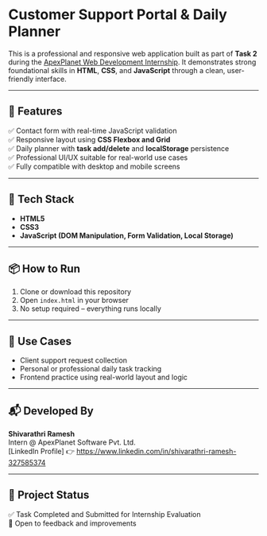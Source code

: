 # Customer Support Portal & Daily Planner

This is a professional and responsive web application built as part of **Task 2** during the [ApexPlanet Web Development Internship](https://www.apexplanet.in/internship/).
It demonstrates strong foundational skills in **HTML**, **CSS**, and **JavaScript** through a clean, user-friendly interface.

---

## 🔧 Features

✅ Contact form with real-time JavaScript validation  
✅ Responsive layout using **CSS Flexbox and Grid**  
✅ Daily planner with **task add/delete** and **localStorage** persistence  
✅ Professional UI/UX suitable for real-world use cases  
✅ Fully compatible with desktop and mobile screens

---

## 📂 Tech Stack

- **HTML5**
- **CSS3**
- **JavaScript (DOM Manipulation, Form Validation, Local Storage)**

---

## 📦 How to Run

1. Clone or download this repository  
2. Open `index.html` in your browser  
3. No setup required – everything runs locally

---

## 📌 Use Cases

- Client support request collection  
- Personal or professional daily task tracking  
- Frontend practice using real-world layout and logic

---

## 📬 Developed By

**Shivarathri Ramesh**  
Intern @ ApexPlanet Software Pvt. Ltd.  
[LinkedIn Profile]
👉 https://www.linkedin.com/in/shivarathri-ramesh-327585374

---

## 📁 Project Status

✅ Task Completed and Submitted for Internship Evaluation  
📝 Open to feedback and improvements

